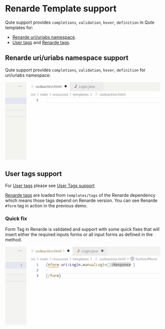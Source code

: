 # Renarde Template support

Qute support provides `completions`, `validation`, `hover`, `definition` in Qute templates for:

 * [Renarde uri/uriabs namespace](https://quarkiverse.github.io/quarkiverse-docs/quarkus-renarde/dev/index.html#_obtaining_a_uri_in_qute_views). 
 * [User tags](https://quarkiverse.github.io/quarkiverse-docs/quarkus-renarde/dev/index.html#_user_tags) and [Renarde tags](https://quarkiverse.github.io/quarkiverse-docs/quarkus-renarde/dev/index.html#_renarde_tags).

## Renarde uri/uriabs namespace support

Qute support provides `completions`, `validation`, `hover`, `definition` for uri/uriabs namespace:

![Renarde Uri support](images/RenardeUriSupport.gif)

## User tags support

For [User tags](https://quarkiverse.github.io/quarkiverse-docs/quarkus-renarde/dev/index.html#_user_tags) please see [User Tags support](../qute/TemplateSupport.md#user-tags-support)

[Renarde tags](https://quarkiverse.github.io/quarkiverse-docs/quarkus-renarde/dev/index.html#_renarde_tags) are loaded from `templates/tags` of the Renarde dependency which means those tags depend on Renarde version. You can see Renarde `#form` tag in action in the previous demo.

### Quick fix

Form Tag in Renarde is validated and support with some quick fixes that will insert either the required inputs forms or all input forms as defined in the method.

![Renarde form quickfix](images/RenardeFormQuickFix.gif)
